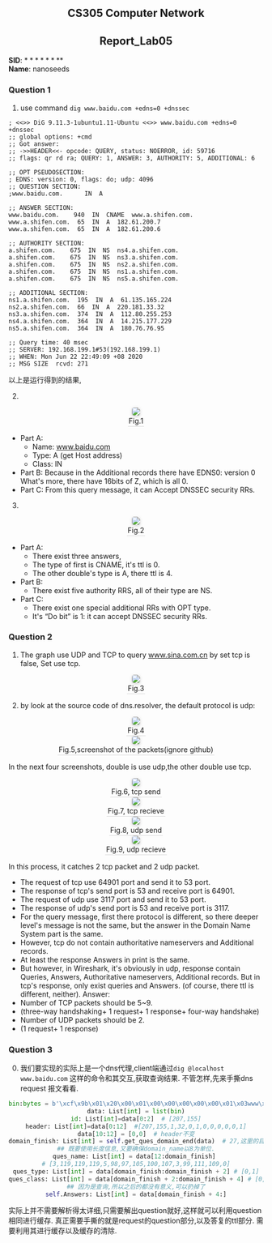 <!--
 * @Github: https://github.com/Certseeds/CS305_Remake
 * @Organization: SUSTech
 * @Author: nanoseeds
 * @Date: 2020-06-19 16:06:56
 * @LastEditors: nanoseeds
 * @LastEditTime: 2020-08-08 23:30:36
 * @License: CC-BY-NC-SA_V4_0 or any later version 
 -->
## <div>CS305 Computer Network</div>
## <div>Report_Lab05</div>
**SID**:  $********$   
**Name**:  nanoseeds  


### Question 1
1. use command `dig www.baidu.com +edns=0 +dnssec` 

``` log
; <<>> DiG 9.11.3-1ubuntu1.11-Ubuntu <<>> www.baidu.com +edns=0 +dnssec
;; global options: +cmd
;; Got answer:
;; ->>HEADER<<- opcode: QUERY, status: NOERROR, id: 59716
;; flags: qr rd ra; QUERY: 1, ANSWER: 3, AUTHORITY: 5, ADDITIONAL: 6

;; OPT PSEUDOSECTION:
; EDNS: version: 0, flags: do; udp: 4096
;; QUESTION SECTION:
;www.baidu.com.      IN  A

;; ANSWER SECTION:
www.baidu.com.    940  IN  CNAME  www.a.shifen.com.
www.a.shifen.com.  65  IN  A  182.61.200.7
www.a.shifen.com.  65  IN  A  182.61.200.6

;; AUTHORITY SECTION:
a.shifen.com.    675  IN  NS  ns4.a.shifen.com.
a.shifen.com.    675  IN  NS  ns3.a.shifen.com.
a.shifen.com.    675  IN  NS  ns2.a.shifen.com.
a.shifen.com.    675  IN  NS  ns1.a.shifen.com.
a.shifen.com.    675  IN  NS  ns5.a.shifen.com.

;; ADDITIONAL SECTION:
ns1.a.shifen.com.  195  IN  A  61.135.165.224
ns2.a.shifen.com.  66  IN  A  220.181.33.32
ns3.a.shifen.com.  374  IN  A  112.80.255.253
ns4.a.shifen.com.  364  IN  A  14.215.177.229
ns5.a.shifen.com.  364  IN  A  180.76.76.95

;; Query time: 40 msec
;; SERVER: 192.168.199.1#53(192.168.199.1)
;; WHEN: Mon Jun 22 22:49:09 +08 2020
;; MSG SIZE  rcvd: 271
```
以上是运行得到的结果,

2. 

<div>
  <img src="./pca_png/lab05_01_01.png"><br />
  <div>Fig.1</div>
</div>

  + Part A:
    + Name: www.baidu.com
    + Type: A (get Host address)
    + Class: IN
  + Part B:
  Because in the Additional records there have EDNS0: version 0 What's more, there have 16bits of Z, which is all 0.
  + Part C:
  From this query message, it can Accept DNSSEC security RRs.

3. 

<div>
  <img src="./pca_png/lab05_01_02.png"><br />
  <div>Fig.2</div>
</div>
  
  + Part A:
    + There exist three answers,
    + The type of first is CNAME, it's ttl is 0.
    + The other double's type is A, there ttl is 4.
  + Part B:
    + There exist five authority RRS, all of their type are NS.
  + Part C:
    + There exist one special additional RRs with OPT type.
    + It's “Do bit” is 1: it can accept DNSSEC security RRs.


### Question 2
1. The graph  use UDP and TCP to query www.sina.com.cn by set tcp is false, Set use tcp.

<div>
  <img src="./pca_png/lab05_02_01.png"><br />
  <div>Fig.3</div>
</div>

2. by look at the source code of dns.resolver, the default protocol is udp:

<div>
  <img src="./pca_png/lab05_02_02.png"><br />
  <div>Fig.4</div>
</div>

<div>
  <img src="./pca_png/lab05_02_03.png"><br />
  <div>Fig.5,screenshot of the packets(ignore github)</div>
</div>

In the next four screenshots, double is use udp,the other double use tcp.
<div>
  <img src="./pca_png/lab05_02_04.png"><br />
  <div>Fig.6, tcp send</div>
</div>
<div>
  <img src="./pca_png/lab05_02_05.png"><br />
  <div>Fig.7, tcp recieve</div>
</div>
<div>
  <img src="./pca_png/lab05_02_06.png"><br />
  <div>Fig.8, udp send</div>
</div>
<div>
  <img src="./pca_png/lab05_02_07.png"><br />
  <div>Fig.9, udp recieve</div>
</div>

In this process, it catches 2 tcp packet and 2 udp packet.
  + The request of tcp use 64901 port and send it to 53 port.
  + The response of tcp's send port is 53 and receive port is 64901.
  + The request of udp use 3117 port and send it to 53 port.
  + The response of udp's send port is 53 and receive port is 3117.
  + For the query message, first there protocol is different, so there deeper level's message is not the same, but the answer in the Domain Name System part is the same.
  + However, tcp do not contain authoritative nameservers and Additional records.
  + At least the response Answers in print is the same.
  + But however, in Wireshark, it's obviously in udp, response contain Queries, Answers, Authoritative nameservers, Additional records. But in tcp's response, only exist queries and Answers. (of course, there ttl is different, neither).
Answer: 
+ Number of TCP packets should be 5~9.
+ (three-way handshaking+ 1 request+ 1 response+ four-way handshake) 
+ Number of UDP packets should be 2.
+ (1 request+ 1 response) 

### Question 3
0. 我们要实现的实际上是一个dns代理,client端通过`dig @localhost www.baidu.com` 这样的命令和其交互,获取查询结果. 
不管怎样,先来手撕dns request 报文看看.

``` python 
bin:bytes = b'\xcf\x9b\x01\x20\x00\x01\x00\x00\x00\x00\x00\x01\x03www\x05baidu\x03com\x00\x00\x01\x00\x01\x00\x00)\x10\x00\x00\x00\x00\x00\x00\x0c\x00\n\x00\x08\t\xd0l?\x1dY\x0b\x93'
data: List[int] = list(bin)
id: List[int]=data[0:2]  # [207,155]
header: List[int]=data[0:12]  #[207,155,1,32,0,1,0,0,0,0,0,1]
data[10:12] = [0,0]  # header不变
domain_finish: List[int] = self.get_ques_domain_end(data)  # 27,这里的目的是找到网址之后的第一个字符,把网址解出来
## 既要使用长度信息,又要确保domain_name以8为单位.
ques_name: List[int] = data[12:domain_finish] 
# [3,119,119,119,5,98,97,105,100,107,3,99,111,109,0]
ques_type: List[int] = data[domain_finish:domain_finish + 2] # [0,1]
ques_class: List[int] = data[domain_finish + 2:domain_finish + 4] # [0,1]
## 因为是查询,所以之后的都没有意义,可以扔掉了
self.Answers: List[int] = data[domain_finish + 4:]
```

实际上并不需要解析得太详细,只需要解出question就好,这样就可以利用question相同进行缓存.
真正需要手撕的就是request的question部分,以及答复的ttl部分.
需要利用其进行缓存以及缓存的清除.

<style type="text/css">
div{
  text-align: center;
}
div>div {
  text-align: center;
  border-bottom: 1px solid #d9d9d9;
  display: inline-block;
  padding: 2px;
}
div>img{
  border-radius: 0.3125em;
  box-shadow: 0 2px 4px 0 rgba(34,36,38,.12),0 2px 10px 0 rgba(34,36,38,.08);
}
</style>